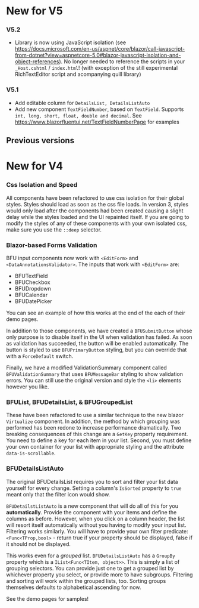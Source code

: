 # New for V5

### V5.2
- Library is now using JavaScript isolation (see https://docs.microsoft.com/en-us/aspnet/core/blazor/call-javascript-from-dotnet?view=aspnetcore-5.0#blazor-javascript-isolation-and-object-references). No longer needed to reference the scripts in your `_Host.cshtml` / `index.html`! (with exception of the still experimental RichTextEditor script and acompanying quill library)

### V5.1
- Add editable column for `DetailsList, DetailsListAuto` 
- Add new component `TextFieldNumber`, based on `TextField`. Supports `int, long, short, float, double and decimal`. 
  See https://www.blazorfluentui.net/TextFieldNumberPage for examples


## Previous versions

# New for V4
### Css Isolation and Speed
All components have been refactored to use css isolation for their global styles.  Styles should load as soon as the css file loads.  In version 3, styles would only load after the components had been created causing a slight delay while the styles loaded and the UI repainted itself.  If you are going to modify the styles of any of these components with your own isolated css, make sure you use the `::deep` selector.

### Blazor-based Forms Validation
BFU input components now work with `<EditForm>` and `<DataAnnotationsValidator>`.  The inputs that work with `<EditForm>` are:
- BFUTextField
- BFUCheckbox
- BFUDropdown
- BFUCalendar
- BFUDatePicker

You can see an example of how this works at the end of the each of their demo pages.  

In addition to those components, we have created a `BFUSubmitButton` whose only purpose is to disable itself in the UI when validation has failed.  As soon as validation has succeeded, the button will be enabled automatically.  The button is styled to use `BFUPrimaryButton` styling, but you can override that with a `ForceDefault` switch.

Finally, we have a modified ValidationSummary component called `BFUValidationSummary` that uses `BFUMessageBar` styling to show validation errors.  You can still use the original version and style the `<li>` elements however you like.

### BFUList, BFUDetailsList, & BFUGroupedList
These have been refactored to use a similar technique to the new blazor `Virtualize` component.  In addition, the method by which grouping was performed has been redone to increase performance dramatically.  Two breaking consequences of this change are a `GetKey` property requirement.  You need to define a key for each item in your list.  Second, you must define your own container for your list with appropriate styling and the attribute `data-is-scrollable`.

### BFUDetailsListAuto 
The original BFUDetailsList requires you to sort and filter your list data yourself for every change.  Setting a column's `IsSorted` property to `true` meant only that the filter icon would show.  

`BFUDetailstListAuto` is a new component that will do all of this for you **automatically**.  Provide the component with your items and define the columns as before.  However, when you click on a column header, the list will resort itself automatically without you having to modify your input list.  Filtering works similarly.  You will have to provide your own filter predicate:  `<Func<TProp,bool>` - return true if your property should be displayed, false if it should not be displayed.  

This works even for a *grouped* list.  `BFUDetailsListAuto` has a `GroupBy` property which is a `IList<Func<TItem, object>>`.  This is simply a list of grouping selectors.  You can provide just one to get a grouped list by whichever property you select, or provide more to have subgroups.  Filtering and sorting will work within the grouped lists, too.  Sorting groups themselves defaults to alphabetical ascending for now.

See the demo pages for samples!

